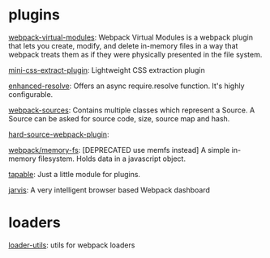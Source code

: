 # plugins

[webpack-virtual-modules](https://github.com/sysgears/webpack-virtual-modules): Webpack Virtual Modules is a webpack plugin that lets you create, modify, and delete in-memory files in a way that webpack treats them as if they were physically presented in the file system.

[mini-css-extract-plugin](https://github.com/webpack-contrib/mini-css-extract-plugin): Lightweight CSS extraction plugin

[enhanced-resolve](https://github.com/webpack/enhanced-resolve): Offers an async require.resolve function. It's highly configurable.

[webpack-sources](https://github.com/webpack/webpack-sources): Contains multiple classes which represent a Source. A Source can be asked for source code, size, source map and hash.

[hard-source-webpack-plugin](https://github.com/mzgoddard/hard-source-webpack-plugin):

[webpack/memory-fs](https://github.com/): [DEPRECATED use memfs instead] A simple in-memory filesystem. Holds data in a javascript object.

[tapable](https://github.com/webpack/tapable): Just a little module for plugins.

[jarvis](https://github.com/zouhir/jarvis): A very intelligent browser based Webpack dashboard

# loaders

[loader-utils](https://github.com/webpack/loader-utils): utils for webpack loaders
